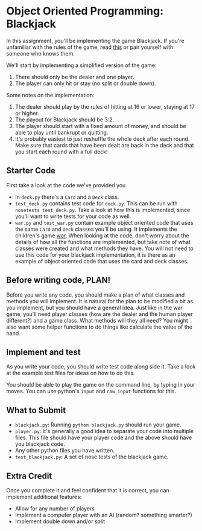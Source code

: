 # Object Oriented Programming: Blackjack

In this assignment, you'll be implementing the game Blackjack. If you're unfamiliar with the rules of the game, read [this](http://en.wikipedia.org/wiki/Blackjack) or pair yourself with someone who knows them.

We'll start by implementing a simplified version of the game:

1. There should only be the dealer and one player.
1. The player can only hit or stay (no split or double down).

Some notes on the implementation:

1. The dealer should play by the rules of hitting at 16 or lower, staying at 17 or higher.
1. The payout for Blackjack should be 3:2.
1. The player should start with a fixed amount of money, and should be able to play until bankrupt or quitting.
1. It's probably easiest to just reshuffle the whole deck after each round. Make sure that cards that have been dealt are back in the deck and that you start each round with a full deck!


## Starter Code

First take a look at the code we've provided you.

* In `deck.py` there's a `Card` and a `Deck` class.
* `test_deck.py` contains test code for `deck.py`. This can be run with `nosetests test_deck.py`. Take a look at how this is implemented, since you'll want to write tests for your code as well.
* `war.py` and `test_war.py` contain example object oriented code that uses the same `Card` and `Deck` classes you'll be using. It implements the children's game [war](http://en.wikipedia.org/wiki/War_(card_game)). When looking at the code, don't worry about the details of how all the functions are implemented, but take note of what classes were created and what methods they have. You will not need to use this code for your blackjack implementation, it is there as an example of object oriented code that uses the card and deck classes.


## Before writing code, PLAN!

Before you write any code, you should make a plan of what classes and methods you will implement. It is natural for the plan to be modified a bit as you implement, but you should have a general idea. Just like in the war game, you'll need player classes (how are the dealer and the human player different?) and a game class. What methods will they all need? You might also want some helper functions to do things like calculate the value of the hand.


## Implement and test

As you write your code, you should write test code along side it. Take a look at the example test files for ideas on how to do this.

You should be able to play the game on the command line, by typing in your moves. You can use python's `input` and `raw_input` functions for this.


## What to Submit

* `blackjack.py`: Running `python blackjack.py` should run your game.
* `player.py`: It's generally a good idea to separate your code into multiple files. This file should have your player code and the above should have you blackjack code.
* Any other python files you have written.
* `test_blackjack.py`: A set of nose tests of the blackjack game.


## Extra Credit

Once you complete it and feel confident that it is correct, you can implement additional features:

* Allow for any number of players
* Implement a computer player with an AI (random? something smarter?)
* Implement double down and/or split
